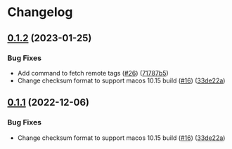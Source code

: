 # Changelog

## [0.1.2](https://github.com/ahsan-z-khan/finch-core/compare/v0.1.1...v0.1.2) (2023-01-25)


### Bug Fixes

* Add command to fetch remote tags ([#26](https://github.com/ahsan-z-khan/finch-core/issues/26)) ([71787b5](https://github.com/ahsan-z-khan/finch-core/commit/71787b5399db4881855ee660c2888eb1d10acd9d))
* Change checksum format to support macos 10.15 build ([#16](https://github.com/ahsan-z-khan/finch-core/issues/16)) ([33de22a](https://github.com/ahsan-z-khan/finch-core/commit/33de22a9cfe1c847f0513711b813a8dd739df849))

## [0.1.1](https://github.com/runfinch/finch-core/compare/v0.1.0...v0.1.1) (2022-12-06)


### Bug Fixes

* Change checksum format to support macos 10.15 build ([#16](https://github.com/runfinch/finch-core/issues/16)) ([33de22a](https://github.com/runfinch/finch-core/commit/33de22a9cfe1c847f0513711b813a8dd739df849))
